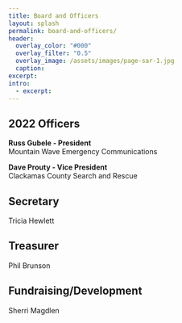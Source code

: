 ```yaml
---
title: Board and Officers
layout: splash
permalink: board-and-officers/
header:
  overlay_color: "#000"
  overlay_filter: "0.5"
  overlay_image: /assets/images/page-sar-1.jpg
  caption:
excerpt:
intro: 
  - excerpt:
---
```


## 2022 Officers

**Russ Gubele - President**<br>
Mountain Wave Emergency Communications

**Dave Prouty - Vice President**<br>
Clackamas County Search and Rescue

## Secretary
Tricia Hewlett

## Treasurer
Phil Brunson

## Fundraising/Development
Sherri Magdlen